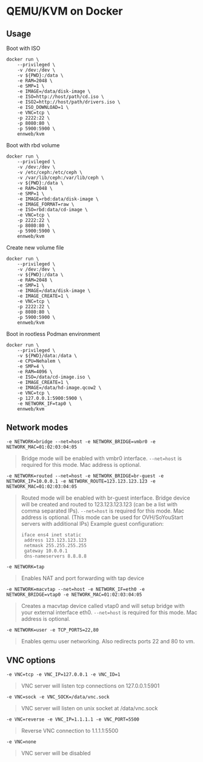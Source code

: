 # QEMU/KVM on Docker

## Usage

Boot with ISO
```
docker run \
    --privileged \
    -v /dev:/dev \
    -v ${PWD}:/data \
    -e RAM=2048 \
    -e SMP=1 \
    -e IMAGE=/data/disk-image \
    -e ISO=http://host/path/cd.iso \
    -e ISO2=http://host/path/drivers.iso \
    -e ISO_DOWNLOAD=1 \
    -e VNC=tcp \
    -p 2222:22 \
    -p 8080:80 \
    -p 5900:5900 \
    ennweb/kvm
```


Boot with rbd volume
```
docker run \
    --privileged \
    -v /dev:/dev \
    -v /etc/ceph:/etc/ceph \
    -v /var/lib/ceph:/var/lib/ceph \
    -v ${PWD}:/data \
    -e RAM=2048 \
    -e SMP=1 \
    -e IMAGE=rbd:data/disk-image \
    -e IMAGE_FORMAT=raw \
    -e ISO=rbd:data/cd-image \
    -e VNC=tcp \
    -p 2222:22 \
    -p 8080:80 \
    -p 5900:5900 \
    ennweb/kvm
```


Create new volume file
```
docker run \
    --privileged \
    -v /dev:/dev \
    -v ${PWD}:/data \
    -e RAM=2048 \
    -e SMP=1 \
    -e IMAGE=/data/disk-image \
    -e IMAGE_CREATE=1 \
    -e VNC=tcp \
    -p 2222:22 \
    -p 8080:80 \
    -p 5900:5900 \
    ennweb/kvm
```

Boot in rootless Podman environment
```
docker run \
    --privileged \
    -v ${PWD}/data:/data \
    -e CPU=Nehalem \
    -e SMP=4 \
    -e RAM=4096 \
    -e ISO=/data/cd-image.iso \
    -e IMAGE_CREATE=1 \
    -e IMAGE=/data/hd-image.qcow2 \
    -e VNC=tcp \
    -p 127.0.0.1:5900:5900 \
    -e NETWORK_IF=tap0 \
    ennweb/kvm
```

## Network modes

`-e NETWORK=bridge --net=host -e NETWORK_BRIDGE=vmbr0 -e NETWORK_MAC=01:02:03:04:05`
> Bridge mode will be enabled with vmbr0 interface. `--net=host` is required for this mode. Mac address is optional.

`-e NETWORK=routed --net=host -e NETWORK_BRIDGE=br-guest -e NETWORK_IP=10.0.0.1 -e NETWORK_ROUTE=123.123.123.123 -e NETWORK_MAC=01:02:03:04:05`
> Routed mode will be enabled with br-guest interface. Bridge device will be created and routed to 123.123.123.123 (can be a list with comma separated IPs). `--net=host` is required for this mode. Mac address is optional. (This mode can be used for OVH/SoYouStart servers with additional IPs)
> Example guest configuration:
> ```
> iface ens4 inet static
>  address 123.123.123.123
>  netmask 255.255.255.255
>  gateway 10.0.0.1
>  dns-nameservers 8.8.8.8
> ```

`-e NETWORK=tap`
> Enables NAT and port forwarding with tap device

`-e NETWORK=macvtap --net=host -e NETWORK_IF=eth0 -e NETWORK_BRIDGE=vtap0 -e NETWORK_MAC=01:02:03:04:05`
> Creates a macvtap device called vtap0 and will setup bridge with your external interface eth0. `--net=host` is required for this mode. Mac address is optional.

`-e NETWORK=user -e TCP_PORTS=22,80`
> Enables qemu user networking. Also redirects ports 22 and 80 to vm.


## VNC options

`-e VNC=tcp -e VNC_IP=127.0.0.1 -e VNC_ID=1`
> VNC server will listen tcp connections on 127.0.0.1:5901

`-e VNC=sock -e VNC_SOCK=/data/vnc.sock`
> VNC server will listen on unix socket at /data/vnc.sock

`-e VNC=reverse -e VNC_IP=1.1.1.1 -e VNC_PORT=5500`
> Reverse VNC connection to 1.1.1.1:5500

`-e VNC=none`
> VNC server will be disabled
